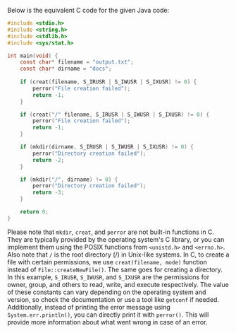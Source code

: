Below is the equivalent C code for the given Java code:
```c
#include <stdio.h>
#include <string.h>
#include <stdlib.h>
#include <sys/stat.h>

int main(void) {
    const char* filename = "output.txt";
    const char* dirname = "docs";
    
    if (creat(filename, S_IRUSR | S_IWUSR | S_IXUSR) != 0) {
        perror("File creation failed");
        return -1;
    }

    if (creat("/" filename, S_IRUSR | S_IWUSR | S_IXUSR) != 0) {
        perror("File creation failed");
        return -1;
    }

    if (mkdir(dirname, S_IRUSR | S_IWUSR | S_IXUSR) != 0) {
        perror("Directory creation failed");
        return -2;
    }

    if (mkdir("/", dirname) != 0) {
        perror("Directory creation failed");
        return -3;
    }

    return 0;
}
```
Please note that `mkdir`, `creat`, and `perror` are not built-in functions in C. They are typically provided by the operating system's C library, or you can implement them using the POSIX functions from `<unistd.h>` and `<errno.h>`. Also note that `/` is the root directory (/) in Unix-like systems.
In C, to create a file with certain permissions, we use `creat(filename, mode)` function instead of `File::createNewFile()`. The same goes for creating a directory. In this example, `S_IRUSR`, `S_IWUSR`, and `S_IXUSR` are the permissions for owner, group, and others to read, write, and execute respectively. The value of these constants can vary depending on the operating system and version, so check the documentation or use a tool like `getconf` if needed.
Additionally, instead of printing the error message using `System.err.println()`, you can directly print it with `perror()`. This will provide more information about what went wrong in case of an error.
